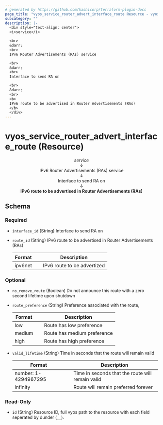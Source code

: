 ```yaml
---
# generated by https://github.com/hashicorp/terraform-plugin-docs
page_title: "vyos_service_router_advert_interface_route Resource - vyos"
subcategory: ""
description: |-
  <div style="text-align: center">
  <i>service</i>

  <br>
  &darr;
  <br>
  IPv6 Router Advertisements (RAs) service

  <br>
  &darr;
  <br>
  Interface to send RA on

  <br>
  &darr;
  <br>
  <b>
  IPv6 route to be advertised in Router Advertisements (RAs)
  </b>
  </div>
---
```


# vyos_service_router_advert_interface_route (Resource)

<div style="text-align: center">
<i>service</i>

<br>
&darr;
<br>
IPv6 Router Advertisements (RAs) service

<br>
&darr;
<br>
Interface to send RA on

<br>
&darr;
<br>
<b>
IPv6 route to be advertised in Router Advertisements (RAs)
</b>
</div>



<!-- schema generated by tfplugindocs -->
## Schema

### Required

- `interface_id` (String) Interface to send RA on
- `route_id` (String) IPv6 route to be advertised in Router Advertisements (RAs)

    |  Format &emsp; | Description  |
    |----------|---------------|
    |  ipv6net  &emsp; |  IPv6 route to be advertized  |

### Optional

- `no_remove_route` (Boolean) Do not announce this route with a zero second lifetime upon shutdown
- `route_preference` (String) Preference associated with the route,

    |  Format &emsp; | Description  |
    |----------|---------------|
    |  low  &emsp; |  Route has low preference  |
    |  medium  &emsp; |  Route has medium preference  |
    |  high  &emsp; |  Route has high preference  |
- `valid_lifetime` (String) Time in seconds that the route will remain valid

    |  Format &emsp; | Description  |
    |----------|---------------|
    |  number: 1-4294967295  &emsp; |  Time in seconds that the route will remain valid  |
    |  infinity  &emsp; |  Route will remain preferred forever  |

### Read-Only

- `id` (String) Resource ID, full vyos path to the resource with each field seperated by dunder (`__`).
